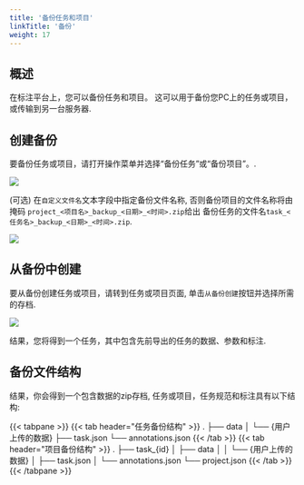 ```yaml
---
title: '备份任务和项目'
linkTitle: '备份'
weight: 17
---
```


## 概述

在标注平台上，您可以备份任务和项目。
这可以用于备份您PC上的任务或项目，或传输到另一台服务器.

## 创建备份

要备份任务或项目，请打开操作菜单并选择“备份任务”或“备份项目”。.

![](/images/image219.jpg)

(可选) 在`自定义文件名`文本字段中指定备份文件名称,
否则备份项目的文件名称将由掩码 `project_<项目名>_backup_<日期>_<时间>.zip`给出
备份任务的文件名`task_<任务名>_backup_<日期>_<时间>.zip`.

![](/images/image253.jpg)


## 从备份中创建

要从备份创建任务或项目，请转到任务或项目页面,
单击`从备份创建`按钮并选择所需的存档.

![](/images/image220.jpg)

结果，您将得到一个任务，其中包含先前导出的任务的数据、参数和标注.

## 备份文件结构

结果，你会得到一个包含数据的zip存档,
任务或项目，任务规范和标注具有以下结构:

{{< tabpane >}}
  {{< tab header="任务备份结构" >}}
    .
    ├── data
    │   └── {用户上传的数据}
    ├── task.json
    └── annotations.json
  {{< /tab >}}
  {{< tab header="项目备份结构" >}}
    .
    ├── task_{id}
    │   ├── data
    │   │   └── {用户上传的数据}
    │   ├── task.json
    │   └── annotations.json
    └── project.json
  {{< /tab >}}
{{< /tabpane >}}
